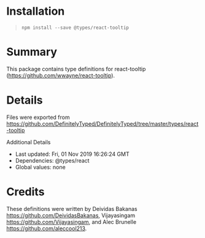 # Installation
> `npm install --save @types/react-tooltip`

# Summary
This package contains type definitions for react-tooltip (https://github.com/wwayne/react-tooltip).

# Details
Files were exported from https://github.com/DefinitelyTyped/DefinitelyTyped/tree/master/types/react-tooltip

Additional Details
 * Last updated: Fri, 01 Nov 2019 16:26:24 GMT
 * Dependencies: @types/react
 * Global values: none

# Credits
These definitions were written by Deividas Bakanas <https://github.com/DeividasBakanas>, Vijayasingam <https://github.com/Vijayasingam>, and Alec Brunelle <https://github.com/aleccool213>.
